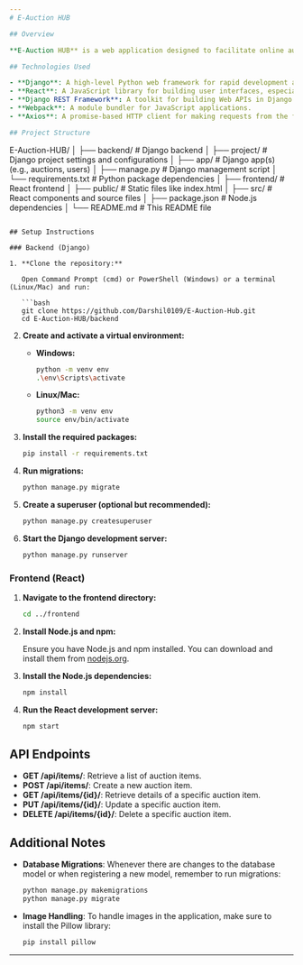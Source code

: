 ```yaml
---
# E-Auction HUB

## Overview

**E-Auction HUB** is a web application designed to facilitate online auctions. It leverages Django for a powerful backend and React for an interactive frontend, providing a seamless user experience for auction management and participation.

## Technologies Used

- **Django**: A high-level Python web framework for rapid development and clean design.
- **React**: A JavaScript library for building user interfaces, especially single-page applications.
- **Django REST Framework**: A toolkit for building Web APIs in Django.
- **Webpack**: A module bundler for JavaScript applications.
- **Axios**: A promise-based HTTP client for making requests from the frontend.

## Project Structure

```
E-Auction-HUB/
│
├── backend/                  # Django backend
│   ├── project/              # Django project settings and configurations
│   ├── app/                  # Django app(s) (e.g., auctions, users)
│   ├── manage.py             # Django management script
│   └── requirements.txt      # Python package dependencies
│
├── frontend/                 # React frontend
│   ├── public/               # Static files like index.html
│   ├── src/                  # React components and source files
│   ├── package.json          # Node.js dependencies
│
└── README.md                 # This README file
```

## Setup Instructions

### Backend (Django)

1. **Clone the repository:**

   Open Command Prompt (cmd) or PowerShell (Windows) or a terminal (Linux/Mac) and run:

   ```bash
   git clone https://github.com/Darshil0109/E-Auction-Hub.git
   cd E-Auction-HUB/backend
   ```

2. **Create and activate a virtual environment:**

   - **Windows:**

     ```bash
     python -m venv env
     .\env\Scripts\activate
     ```

   - **Linux/Mac:**

     ```bash
     python3 -m venv env
     source env/bin/activate
     ```

3. **Install the required packages:**

   ```bash
   pip install -r requirements.txt
   ```

4. **Run migrations:**

   ```bash
   python manage.py migrate
   ```

5. **Create a superuser (optional but recommended):**

   ```bash
   python manage.py createsuperuser
   ```

6. **Start the Django development server:**

   ```bash
   python manage.py runserver
   ```

### Frontend (React)

1. **Navigate to the frontend directory:**

   ```bash
   cd ../frontend
   ```

2. **Install Node.js and npm:**

   Ensure you have Node.js and npm installed. You can download and install them from [nodejs.org](https://nodejs.org/).

3. **Install the Node.js dependencies:**

   ```bash
   npm install
   ```

4. **Run the React development server:**

   ```bash
   npm start
   ```

## API Endpoints

- **GET /api/items/**: Retrieve a list of auction items.
- **POST /api/items/**: Create a new auction item.
- **GET /api/items/{id}/**: Retrieve details of a specific auction item.
- **PUT /api/items/{id}/**: Update a specific auction item.
- **DELETE /api/items/{id}/**: Delete a specific auction item.

## Additional Notes

- **Database Migrations**: Whenever there are changes to the database model or when registering a new model, remember to run migrations:

  ```bash
  python manage.py makemigrations
  python manage.py migrate
  ```

- **Image Handling**: To handle images in the application, make sure to install the Pillow library:

  ```bash
  pip install pillow
  ```

---
```

